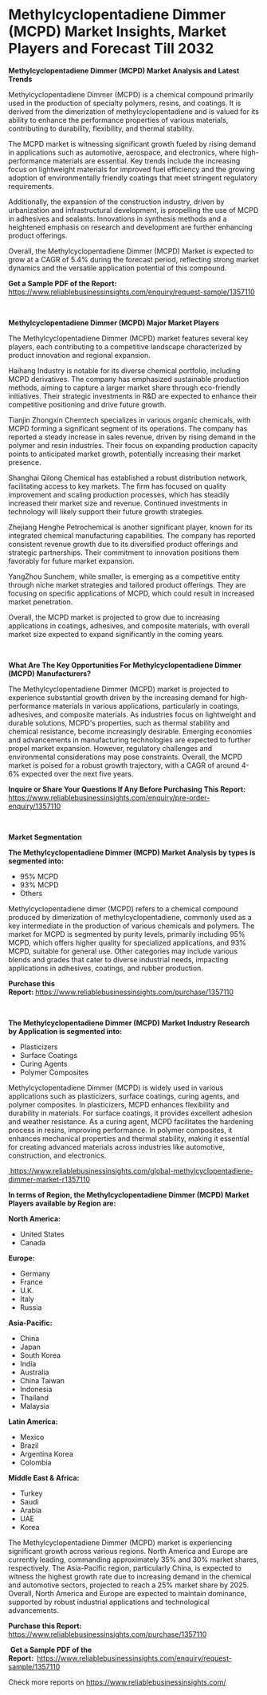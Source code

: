 <p><h1>Methylcyclopentadiene Dimmer (MCPD) Market Insights, Market Players and Forecast Till 2032</h1></p><p><strong>Methylcyclopentadiene Dimmer (MCPD) Market Analysis and Latest Trends</strong></p>
<p><p>Methylcyclopentadiene Dimmer (MCPD) is a chemical compound primarily used in the production of specialty polymers, resins, and coatings. It is derived from the dimerization of methylcyclopentadiene and is valued for its ability to enhance the performance properties of various materials, contributing to durability, flexibility, and thermal stability. </p><p>The MCPD market is witnessing significant growth fueled by rising demand in applications such as automotive, aerospace, and electronics, where high-performance materials are essential. Key trends include the increasing focus on lightweight materials for improved fuel efficiency and the growing adoption of environmentally friendly coatings that meet stringent regulatory requirements. </p><p>Additionally, the expansion of the construction industry, driven by urbanization and infrastructural development, is propelling the use of MCPD in adhesives and sealants. Innovations in synthesis methods and a heightened emphasis on research and development are further enhancing product offerings. </p><p>Overall, the Methylcyclopentadiene Dimmer (MCPD) Market is expected to grow at a CAGR of 5.4% during the forecast period, reflecting strong market dynamics and the versatile application potential of this compound.</p></p>
<p><strong>Get a Sample PDF of the Report:&nbsp;</strong> <a href="https://www.reliablebusinessinsights.com/enquiry/request-sample/1357110?utm_campaign=2099&utm_medium=2&utm_source=Github&utm_content=ia&utm_term=01022025&utm_id=methylcyclopentadiene-dimmer-mcpd">https://www.reliablebusinessinsights.com/enquiry/request-sample/1357110</a></p>
<p>&nbsp;</p>
<p><strong>Methylcyclopentadiene Dimmer (MCPD) Major Market Players</strong></p>
<p><p>The Methylcyclopentadiene Dimmer (MCPD) market features several key players, each contributing to a competitive landscape characterized by product innovation and regional expansion. </p><p>Haihang Industry is notable for its diverse chemical portfolio, including MCPD derivatives. The company has emphasized sustainable production methods, aiming to capture a larger market share through eco-friendly initiatives. Their strategic investments in R&D are expected to enhance their competitive positioning and drive future growth.</p><p>Tianjin Zhongxin Chemtech specializes in various organic chemicals, with MCPD forming a significant segment of its operations. The company has reported a steady increase in sales revenue, driven by rising demand in the polymer and resin industries. Their focus on expanding production capacity points to anticipated market growth, potentially increasing their market presence.</p><p>Shanghai Qilong Chemical has established a robust distribution network, facilitating access to key markets. The firm has focused on quality improvement and scaling production processes, which has steadily increased their market size and revenue. Continued investments in technology will likely support their future growth strategies.</p><p>Zhejiang Henghe Petrochemical is another significant player, known for its integrated chemical manufacturing capabilities. The company has reported consistent revenue growth due to its diversified product offerings and strategic partnerships. Their commitment to innovation positions them favorably for future market expansion.</p><p>YangZhou Sunchem, while smaller, is emerging as a competitive entity through niche market strategies and tailored product offerings. They are focusing on specific applications of MCPD, which could result in increased market penetration.</p><p>Overall, the MCPD market is projected to grow due to increasing applications in coatings, adhesives, and composite materials, with overall market size expected to expand significantly in the coming years.</p></p>
<p>&nbsp;</p>
<p><strong>What Are The Key Opportunities For Methylcyclopentadiene Dimmer (MCPD) Manufacturers?</strong></p>
<p><p>The Methylcyclopentadiene Dimmer (MCPD) market is projected to experience substantial growth driven by the increasing demand for high-performance materials in various applications, particularly in coatings, adhesives, and composite materials. As industries focus on lightweight and durable solutions, MCPD's properties, such as thermal stability and chemical resistance, become increasingly desirable. Emerging economies and advancements in manufacturing technologies are expected to further propel market expansion. However, regulatory challenges and environmental considerations may pose constraints. Overall, the MCPD market is poised for a robust growth trajectory, with a CAGR of around 4-6% expected over the next five years.</p></p>
<p><strong>Inquire or Share Your Questions If Any Before Purchasing This Report:</strong> <a href="https://www.reliablebusinessinsights.com/enquiry/pre-order-enquiry/1357110?utm_campaign=2099&utm_medium=2&utm_source=Github&utm_content=ia&utm_term=01022025&utm_id=methylcyclopentadiene-dimmer-mcpd">https://www.reliablebusinessinsights.com/enquiry/pre-order-enquiry/1357110</a></p>
<p>&nbsp;</p>
<p><strong>Market Segmentation</strong></p>
<p><strong>The Methylcyclopentadiene Dimmer (MCPD) Market Analysis by types is segmented into:</strong></p>
<p><ul><li>95% MCPD</li><li>93% MCPD</li><li>Others</li></ul></p>
<p><p>Methylcyclopentadiene dimer (MCPD) refers to a chemical compound produced by dimerization of methylcyclopentadiene, commonly used as a key intermediate in the production of various chemicals and polymers. The market for MCPD is segmented by purity levels, primarily including 95% MCPD, which offers higher quality for specialized applications, and 93% MCPD, suitable for general use. Other categories may include various blends and grades that cater to diverse industrial needs, impacting applications in adhesives, coatings, and rubber production.</p></p>
<p><strong>Purchase this Report:&nbsp;</strong><a href="https://www.reliablebusinessinsights.com/purchase/1357110?utm_campaign=2099&utm_medium=2&utm_source=Github&utm_content=ia&utm_term=01022025&utm_id=methylcyclopentadiene-dimmer-mcpd">https://www.reliablebusinessinsights.com/purchase/1357110</a></p>
<p>&nbsp;</p>
<p><strong>The Methylcyclopentadiene Dimmer (MCPD) Market Industry Research by Application is segmented into:</strong></p>
<p><ul><li>Plasticizers</li><li>Surface Coatings</li><li>Curing Agents</li><li>Polymer Composites</li></ul></p>
<p><p>Methylcyclopentadiene Dimmer (MCPD) is widely used in various applications such as plasticizers, surface coatings, curing agents, and polymer composites. In plasticizers, MCPD enhances flexibility and durability in materials. For surface coatings, it provides excellent adhesion and weather resistance. As a curing agent, MCPD facilitates the hardening process in resins, improving performance. In polymer composites, it enhances mechanical properties and thermal stability, making it essential for creating advanced materials across industries like automotive, construction, and electronics.</p></p>
<p><a href="https://www.reliablebusinessinsights.com/global-methylcyclopentadiene-dimmer-market-r1357110?utm_campaign=2099&utm_medium=2&utm_source=Github&utm_content=ia&utm_term=01022025&utm_id=methylcyclopentadiene-dimmer-mcpd">&nbsp;https://www.reliablebusinessinsights.com/global-methylcyclopentadiene-dimmer-market-r1357110</a></p>
<p><strong>In terms of Region, the Methylcyclopentadiene Dimmer (MCPD) Market Players available by Region are:</strong></p>
<p>
    <p> <strong> North America: </strong>
        <ul>
            <li>United States</li>
            <li>Canada</li>
        </ul>
        </p> 
    <p> <strong> Europe: </strong>
        <ul>
            <li>Germany</li>
            <li>France</li>
            <li>U.K.</li>
            <li>Italy</li>
            <li>Russia</li>
        </ul>
        </p> 
    <p> <strong> Asia-Pacific: </strong>
        <ul>
            <li>China</li>
            <li>Japan</li>
            <li>South Korea</li>
            <li>India</li>
            <li>Australia</li>
            <li>China Taiwan</li>
            <li>Indonesia</li>
            <li>Thailand</li>
            <li>Malaysia</li>
        </ul>
        </p> 
    <p> <strong> Latin America: </strong>
        <ul>
            <li>Mexico</li>
            <li>Brazil</li>
            <li>Argentina Korea</li>
            <li>Colombia</li>
        </ul>
        </p> 
    <p> <strong> Middle East & Africa: </strong>
        <ul>
            <li>Turkey</li>
            <li>Saudi</li>
            <li>Arabia</li>
            <li>UAE</li>
            <li>Korea</li>
        </ul>
    </p>
    </p>
<p><p>The Methylcyclopentadiene Dimmer (MCPD) market is experiencing significant growth across various regions. North America and Europe are currently leading, commanding approximately 35% and 30% market shares, respectively. The Asia-Pacific region, particularly China, is expected to witness the highest growth rate due to increasing demand in the chemical and automotive sectors, projected to reach a 25% market share by 2025. Overall, North America and Europe are expected to maintain dominance, supported by robust industrial applications and technological advancements.</p></p>
<p><strong>Purchase this Report: </strong><a href="https://www.reliablebusinessinsights.com/purchase/1357110?utm_campaign=2099&utm_medium=2&utm_source=Github&utm_content=ia&utm_term=01022025&utm_id=methylcyclopentadiene-dimmer-mcpd">https://www.reliablebusinessinsights.com/purchase/1357110</a></p>
<p>&nbsp;<strong>Get a Sample PDF of the Report:&nbsp;&nbsp;</strong><a href="https://www.reliablebusinessinsights.com/enquiry/request-sample/1357110?utm_campaign=2099&utm_medium=2&utm_source=Github&utm_content=ia&utm_term=01022025&utm_id=methylcyclopentadiene-dimmer-mcpd">https://www.reliablebusinessinsights.com/enquiry/request-sample/1357110</a></p>
<p><strong></strong></p>
<p>Check more reports on <a href="https://www.reliablebusinessinsights.com/?utm_campaign=2099&utm_medium=2&utm_source=Github&utm_content=ia&utm_term=01022025&utm_id=methylcyclopentadiene-dimmer-mcpd">https://www.reliablebusinessinsights.com/</a></p>